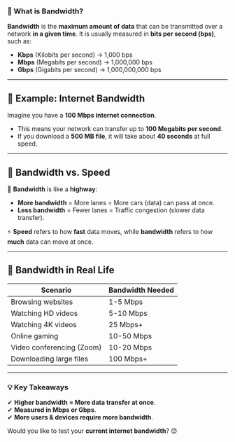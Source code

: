 ### **📌 What is Bandwidth?**

**Bandwidth** is the **maximum amount of data** that can be transmitted over a network **in a given time**. It is usually measured in **bits per second (bps)**, such as:

- **Kbps** (Kilobits per second) → 1,000 bps
- **Mbps** (Megabits per second) → 1,000,000 bps
- **Gbps** (Gigabits per second) → 1,000,000,000 bps

---

## **🔹 Example: Internet Bandwidth**

Imagine you have a **100 Mbps internet connection**.

- This means your network can transfer up to **100 Megabits per second**.
- If you download a **500 MB file**, it will take about **40 seconds** at full speed.

---

## **🔹 Bandwidth vs. Speed**

🚀 **Bandwidth** is like a **highway**:

- **More bandwidth** = More lanes = More cars (data) can pass at once.
- **Less bandwidth** = Fewer lanes = Traffic congestion (slower data transfer).

⚡ **Speed** refers to how **fast** data moves, while **bandwidth** refers to how **much** data can move at once.

---

## **🔹 Bandwidth in Real Life**

|**Scenario**|**Bandwidth Needed**|
|---|---|
|Browsing websites|1-5 Mbps|
|Watching HD videos|5-10 Mbps|
|Watching 4K videos|25 Mbps+|
|Online gaming|10-50 Mbps|
|Video conferencing (Zoom)|10-20 Mbps|
|Downloading large files|100 Mbps+|

---

### **💡 Key Takeaways**

✔ **Higher bandwidth = More data transfer at once**.  
✔ **Measured in Mbps or Gbps**.  
✔ **More users & devices require more bandwidth**.

Would you like to test your **current internet bandwidth**? 😊